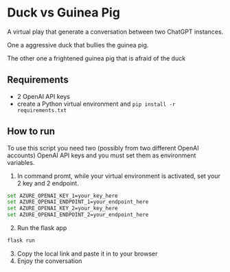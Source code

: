 # Duck vs Guinea Pig
A virtual play that generate a conversation between two ChatGPT instances.

One a aggressive duck that bullies the guinea pig.

The other one a frightened guinea pig that is afraid of the duck

## Requirements

- 2 OpenAI API keys
- create a Python virtual environment and `pip install -r requirements.txt`

## How to run

To use this script you need two (possibly from two different OpenAI accounts)  OpenAI API keys and you must set them as environment variables.

1. In command promt, while your virtual environment is activated, set your 2 key and 2 endpoint.

```bash
set AZURE_OPENAI_KEY_1=your_key_here
set AZURE_OPENAI_ENDPOINT_1=your_endpoint_here
set AZURE_OPENAI_KEY_2=your_key_here
set AZURE_OPENAI_ENDPOINT_2=your_endpoint_here
```

2. Run the flask app

```bash
flask run
```

3. Copy the local link and paste it in to your browser
4. Enjoy the conversation

